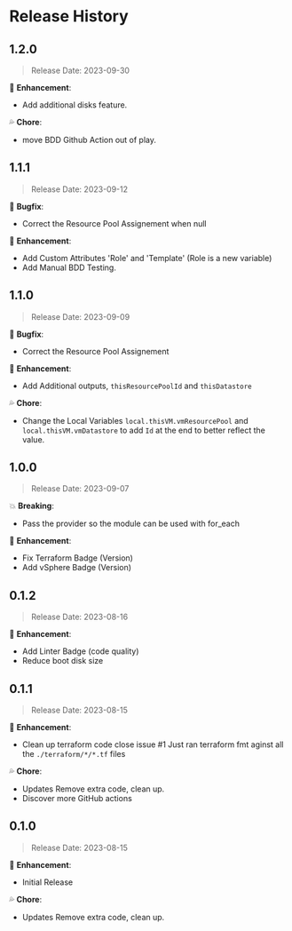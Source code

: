 # Release History

## 1.2.0

> Release Date: 2023-09-30

:tada: **Enhancement**:

- Add additional disks feature.

:sweat_drops: **Chore**:

- move BDD Github Action out of play.

## 1.1.1

> Release Date: 2023-09-12

:bug: **Bugfix**:

- Correct the Resource Pool Assignement when null

:tada: **Enhancement**:

- Add Custom Attributes 'Role' and 'Template' (Role is a new variable)
- Add Manual BDD Testing.


## 1.1.0

> Release Date: 2023-09-09

:bug: **Bugfix**:

- Correct the Resource Pool Assignement

:tada: **Enhancement**:

- Add Additional outputs, `thisResourcePoolId` and `thisDatastore`

:sweat_drops: **Chore**:

- Change the Local Variables `local.thisVM.vmResourcePool` and `local.thisVM.vmDatastore` to add `Id` at the end to better reflect the value.


## 1.0.0

> Release Date: 2023-09-07

:boom: **Breaking**:

- Pass the provider so the module can be used with for_each

:tada: **Enhancement**:

- Fix Terraform Badge (Version)
- Add vSphere Badge (Version)

## 0.1.2

> Release Date: 2023-08-16

:tada: **Enhancement**:

- Add Linter Badge (code quality)
- Reduce boot disk size

## 0.1.1

> Release Date: 2023-08-15

:tada: **Enhancement**:

- Clean up terraform code close issue #1
Just ran terraform fmt aginst all the `./terraform/*/*.tf` files

:sweat_drops: **Chore**:

- Updates Remove extra code, clean up.
- Discover more GitHub actions

## 0.1.0

> Release Date: 2023-08-15

:tada: **Enhancement**:

- Initial Release

:sweat_drops: **Chore**:

- Updates Remove extra code, clean up.
